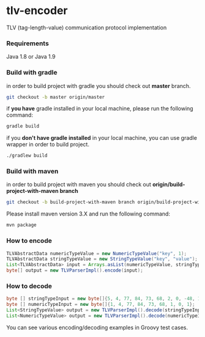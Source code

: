 
# tlv-encoder
 TLV (tag-length-value) communication protocol implementation


### Requirements
Java 1.8 or Java 1.9


### Build with gradle

in order to build project with gradle you should check out **master** branch.

```bash
git checkout -b master origin/master
```

if **you have** gradle installed in your local machine, please run the following command:

```bash
gradle build
```



if you **don't have gradle installed** in your local machine, you can use gradle wrapper in order to build project.

```bash
./gradlew build
```

### Build with maven

in order to build project with maven you should check out **origin/build-project-with-maven branch**

```bash
git checkout -b build-project-with-maven branch origin/build-project-with-maven branch
```

Please install maven version 3.X and run the following command:
```bash
mvn package
```




### How to encode 
```java
TLVAbstractData numericTypeValue = new NumericTypeValue("key", 1);
TLVAbstractData stringTypeValue = new StringTypeValue("key", "value");
List<TLVAbstractData> input = Arrays.asList(numericTypeValue, stringTypeValue);
byte[] output = new TLVParserImpl().encode(input);
```

### How to decode
```java
byte [] stringTypeInput = new byte[]{5, 4, 77, 84, 73, 68, 2, 0, -48, 16};
byte [] numericTypeInput = new byte[]{1, 4, 77, 84, 73, 68, 1, 0, 1};
List<StringTypeValue> output = new TLVParserImpl().decode(stringTypeInput);
List<NumericTypeValue> output = new TLVParserImpl().decode(numericTypeInput);
```

You can see various encoding/decoding examples in Groovy test cases.
